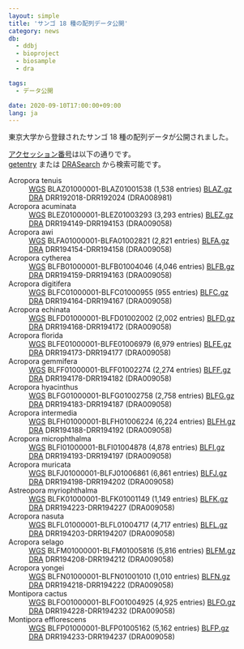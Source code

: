 ```yaml
---
layout: simple
title: 'サンゴ 18 種の配列データ公開'
category: news
db:
  - ddbj
  - bioproject
  - biosample
  - dra

tags:
  - データ公開

date: 2020-09-10T17:00:00+09:00
lang: ja
---
```


<p>東京大学から登録されたサンゴ 18 種の配列データが公開されました。</p>

<p><a href="/documents/accessions.html">アクセッション番号</a>は以下の通りです。<br><a href="http://getentry.ddbj.nig.ac.jp/top-j.html">getentry</a> または <a href="http://ddbj.nig.ac.jp/DRASearch/">DRASearch</a> から検索可能です。</p>

<dl>
    <dt><span class="italic">Acropora tenuis</span></dt>
    <dd><a href="/ddbj/wgs.html">WGS</a> BLAZ01000001-BLAZ01001538 (1,538 entries) <a href="ftp://ftp.ddbj.nig.ac.jp/ddbj_database/wgs/BL/BLAZ.gz" target="_blank">BLAZ.gz</a></dd>
    <dd><a href="/dra/index.html">DRA</a> DRR192018-DRR192024 (DRA008981)</dd>
    <dt><span class="italic">Acropora acuminata</span></dt>
    <dd><a href="/ddbj/wgs.html">WGS</a> BLEZ01000001-BLEZ01003293 (3,293 entries) <a href="ftp://ftp.ddbj.nig.ac.jp/ddbj_database/wgs/BL/BLEZ.gz" target="_blank">BLEZ.gz</a></dd>
    <dd><a href="/dra/index.html">DRA</a> DRR194149-DRR194153 (DRA009058)</dd>
    <dt><span class="italic">Acropora awi</span></dt>
    <dd><a href="/ddbj/wgs.html">WGS</a> BLFA01000001-BLFA01002821 (2,821 entries) <a href="ftp://ftp.ddbj.nig.ac.jp/ddbj_database/wgs/BL/BLFA.gz" target="_blank">BLFA.gz</a></dd>
    <dd><a href="/dra/index.html">DRA</a> DRR194154-DRR194158 (DRA009058)</dd>
    <dt><span class="italic">Acropora cytherea</span></dt>
    <dd><a href="/ddbj/wgs.html">WGS</a> BLFB01000001-BLFB01004046 (4,046 entries) <a href="ftp://ftp.ddbj.nig.ac.jp/ddbj_database/wgs/BL/BLFB.gz" target="_blank">BLFB.gz</a></dd>
    <dd><a href="/dra/index.html">DRA</a> DRR194159-DRR194163 (DRA009058)</dd>
    <dt><span class="italic">Acropora digitifera</span></dt>
    <dd><a href="/ddbj/wgs.html">WGS</a> BLFC01000001-BLFC01000955 (955 entries) <a href="ftp://ftp.ddbj.nig.ac.jp/ddbj_database/wgs/BL/BLFC.gz" target="_blank">BLFC.gz</a></dd>
    <dd><a href="/dra/index.html">DRA</a> DRR194164-DRR194167 (DRA009058)</dd>
    <dt><span class="italic">Acropora echinata</span></dt>
    <dd><a href="/ddbj/wgs.html">WGS</a> BLFD01000001-BLFD01002002 (2,002 entries) <a href="ftp://ftp.ddbj.nig.ac.jp/ddbj_database/wgs/BL/BLFD.gz" target="_blank">BLFD.gz</a></dd>
    <dd><a href="/dra/index.html">DRA</a> DRR194168-DRR194172 (DRA009058)</dd>
    <dt><span class="italic">Acropora florida</span></dt>
    <dd><a href="/ddbj/wgs.html">WGS</a> BLFE01000001-BLFE01006979 (6,979 entries) <a href="ftp://ftp.ddbj.nig.ac.jp/ddbj_database/wgs/BL/BLFE.gz" target="_blank">BLFE.gz</a></dd>
    <dd><a href="/dra/index.html">DRA</a> DRR194173-DRR194177 (DRA009058)</dd>
    <dt><span class="italic">Acropora gemmifera</span></dt>
    <dd><a href="/ddbj/wgs.html">WGS</a> BLFF01000001-BLFF01002274 (2,274 entries) <a href="ftp://ftp.ddbj.nig.ac.jp/ddbj_database/wgs/BL/BLFF.gz" target="_blank">BLFF.gz</a></dd>
    <dd><a href="/dra/index.html">DRA</a> DRR194178-DRR194182 (DRA009058)</dd>
    <dt><span class="italic">Acropora hyacinthus</span></dt>
    <dd><a href="/ddbj/wgs.html">WGS</a> BLFG01000001-BLFG01002758 (2,758 entries) <a href="ftp://ftp.ddbj.nig.ac.jp/ddbj_database/wgs/BL/BLFG.gz" target="_blank">BLFG.gz</a></dd>
    <dd><a href="/dra/index.html">DRA</a> DRR194183-DRR194187 (DRA009058)</dd>
    <dt><span class="italic">Acropora intermedia</span></dt>
    <dd><a href="/ddbj/wgs.html">WGS</a> BLFH01000001-BLFH01006224 (6,224 entries) <a href="ftp://ftp.ddbj.nig.ac.jp/ddbj_database/wgs/BL/BLFH.gz" target="_blank">BLFH.gz</a></dd>
    <dd><a href="/dra/index.html">DRA</a> DRR194188-DRR194192 (DRA009058)</dd>
    <dt><span class="italic">Acropora microphthalma</span></dt>
    <dd><a href="/ddbj/wgs.html">WGS</a> BLFI01000001-BLFI01004878 (4,878 entries) <a href="ftp://ftp.ddbj.nig.ac.jp/ddbj_database/wgs/BL/BLFI.gz" target="_blank">BLFI.gz</a></dd>
    <dd><a href="/dra/index.html">DRA</a> DRR194193-DRR194197 (DRA009058)</dd>
    <dt><span class="italic">Acropora muricata</span></dt>
    <dd><a href="/ddbj/wgs.html">WGS</a> BLFJ01000001-BLFJ01006861 (6,861 entries) <a href="ftp://ftp.ddbj.nig.ac.jp/ddbj_database/wgs/BL/BLFJ.gz" target="_blank">BLFJ.gz</a></dd>
    <dd><a href="/dra/index.html">DRA</a> DRR194198-DRR194202 (DRA009058)</dd>
    <dt><span class="italic">Astreopora myriophthalma</span></dt>
    <dd><a href="/ddbj/wgs.html">WGS</a> BLFK01000001-BLFK01001149 (1,149 entries) <a href="ftp://ftp.ddbj.nig.ac.jp/ddbj_database/wgs/BL/BLFK.gz" target="_blank">BLFK.gz</a></dd>
    <dd><a href="/dra/index.html">DRA</a> DRR194223-DRR194227 (DRA009058)</dd>
    <dt><span class="italic">Acropora nasuta</span></dt>
    <dd><a href="/ddbj/wgs.html">WGS</a> BLFL01000001-BLFL01004717 (4,717 entries) <a href="ftp://ftp.ddbj.nig.ac.jp/ddbj_database/wgs/BL/BLFL.gz" target="_blank">BLFL.gz</a></dd>
    <dd><a href="/dra/index.html">DRA</a> DRR194203-DRR194207 (DRA009058)</dd>
    <dt><span class="italic">Acropora selago</span></dt>
    <dd><a href="/ddbj/wgs.html">WGS</a> BLFM01000001-BLFM01005816 (5,816 entries) <a href="ftp://ftp.ddbj.nig.ac.jp/ddbj_database/wgs/BL/BLFM.gz" target="_blank">BLFM.gz</a></dd>
    <dd><a href="/dra/index.html">DRA</a> DRR194208-DRR194212 (DRA009058)</dd>
    <dt><span class="italic">Acropora yongei</span></dt>
    <dd><a href="/ddbj/wgs.html">WGS</a> BLFN01000001-BLFN01001010 (1,010 entries) <a href="ftp://ftp.ddbj.nig.ac.jp/ddbj_database/wgs/BL/BLFN.gz" target="_blank">BLFN.gz</a></dd>
    <dd><a href="/dra/index.html">DRA</a> DRR194218-DRR194222 (DRA009058)</dd>
    <dt><span class="italic">Montipora cactus</span></dt>
    <dd><a href="/ddbj/wgs.html">WGS</a> BLFO01000001-BLFO01004925 (4,925 entries) <a href="ftp://ftp.ddbj.nig.ac.jp/ddbj_database/wgs/BL/BLFO.gz" target="_blank">BLFO.gz</a></dd>
    <dd><a href="/dra/index.html">DRA</a> DRR194228-DRR194232 (DRA009058)</dd>
    <dt><span class="italic">Montipora efflorescens</span></dt>
    <dd><a href="/ddbj/wgs.html">WGS</a> BLFP01000001-BLFP01005162 (5,162 entries) <a href="ftp://ftp.ddbj.nig.ac.jp/ddbj_database/wgs/BL/BLFP.gz" target="_blank">BLFP.gz</a></dd>
    <dd><a href="/dra/index.html">DRA</a> DRR194233-DRR194237 (DRA009058)</dd>
</dl>
